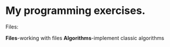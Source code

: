 My programming exercises.
========

Files:

**Files**-working with files
**Algorithms**-implement classic algorithms

